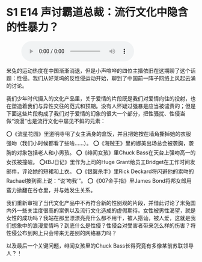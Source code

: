 # S1 E14 声讨霸道总裁：流行文化中隐含的性暴力？

<figure>
    <figcaption></figcaption>
    <audio
        controls
        src="./audio.mp3">
            Your browser does not support the
            <code>audio</code> element.
    </audio>
</figure>

<p>米兔的运动热度在中国渐渐消退，但是小声喧哗的四位主播依旧在这期聊了这个话题：性侵。我们从好莱坞的反性侵运动开始，聊到了中国前一阵子网络上风起云涌的讨论。</p>
<p>我们少年时代摄入的文化产品里，关于爱情的片段既是我们对爱情向往的投射，也在塑造着我们与异性交往的范式和预期。没有人怀疑过强暴是应当被谴责的；但是下面这些片段构成了我们对于爱情的幻象的很大一个部分，把性骚扰、性侵当做“浪漫”也是流行文化中屡见不鲜的元素：</p>
<p>⭕️《流星花园》里道明寺甩了女主满身的盒饭，并且把她按在墙角撕掉她的衣服强吻（我们小时候都看了些啥……）。
⭕️《海贼王》里的娜美出场总会被袭胸，袭胸的对象包括老人和小男孩。
⭕️《绯闻女孩》里Chuck Bass在天台上强吻高一的女孩被撞破。
⭕️《BJ日记》里作为上司的Huge Grant给员工Bridget在工作时间发邮件，评论她的短裙和上衣。
⭕️《银翼杀手》里Rick Deckard将闪避他的索吻的Rachael按到窗上说：“说‘吻我‘”。
⭕️《007金手指》里James Bond将邦女郎用蛮力掀翻在谷仓里，并与她发生关系。</p>
<p>我们重新审视了当代文化产品中不再符合新的性别观的片段，并借此讨论了米兔国内外一些关注度很高的案例以及流行文化造成的虚假期待。女性被男性渴望，就是女性的成功吗？我站在那里漂漂亮亮什么都不用干，被人搭讪，被人爱，这就是我们想象中的浪漫爱情吗？到底什么是性侵？性侵会对受害者带来怎么样的伤害？将性侵公布到网上只会带来无差别的网络暴力吗？</p>
<p>以及最后一个关键问题，绯闻女孩里的Chuck Bass长得究竟有多像某前苏联领导人？！</p>
